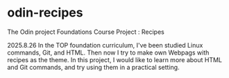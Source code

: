 # odin-recipes
The Odin project Foundations Course Project : Recipes

2025.8.26
In the TOP foundation curriculum, I've been studied Linux commands, Git, and HTML. 
Then now I try to make own Webpags with recipes as the theme.
In this project, I would like to learn more about HTML and Git commands, and try using them in a practical setting.

